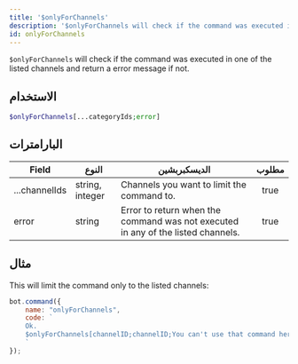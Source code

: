 ```yaml
---
title: '$onlyForChannels'
description: '$onlyForChannels will check if the command was executed in one of the listed channels and return a error message if not.'
id: onlyForChannels
---
```


`$onlyForChannels` will check if the command was executed in one of the listed channels and return a error message if not.

## الاستخدام

```php
$onlyForChannels[...categoryIds;error]
```

## البارامترات

| Field         | النوع           | الديسكبربشين                                                                     | مطلوب |
| ------------- | --------------- | -------------------------------------------------------------------------------- |:-----:|
| ...channelIds | string, integer | Channels you want to limit the command to.                                       | true  |
| error         | string          | Error to return when the command was not executed in any of the listed channels. | true  |

## مثال

This will limit the command only to the listed channels:

```javascript
bot.command({
    name: "onlyForChannels",
    code: `
    Ok.
    $onlyForChannels[channelID;channelID;You can't use that command here!]
    `
});
```